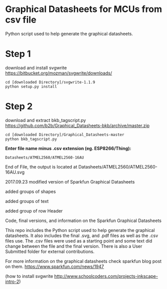 # Graphical Datasheets for MCUs from csv file

Python script used to help generate the graphical datasheets.


# Step 1
download and install svgwrite
https://bitbucket.org/mozman/svgwrite/downloads/
```
cd [downloaded Directory]/svgwrite-1.1.9
python setup.py install
```

# Step 2
download and extract bkb_tagscript.py
https://github.com/b2b/Graphical_Datasheets-bkb/archive/master.zip

```
cd [downloaded Directory]/Graphical_Datasheets-master
python bkb_tagscript.py
```
**Enter file name minus .csv extension (eg. ESP8266/Thing):**
```
Datasheets/ATMEL2560/ATMEL2560-16AU
```
End of File, the output is located at Datasheets/ATMEL2560/ATMEL2560-16AU.svg


2017.09.23 modified version of Sparkfun Graphical Datasheets

added groups of shapes

added groups of text

added group of row Header


Code, final versions, and information on the Sparkfun Graphical Datasheets

This repo includes the Python script used to help generate the graphical datasheets.  It also includes the final .svg, and .pdf files as well as the .csv files use.  The .csv files were used as a starting point and some text did change between the file and the final version.  There is also a User Submitted folder for external contributions.

For more information on the graphical datasheets check sparkfun blog post on them.
https://www.sparkfun.com/news/1947

(how to install svgwrite http://www.schoolcoders.com/projects-inkscape-intro-2)
